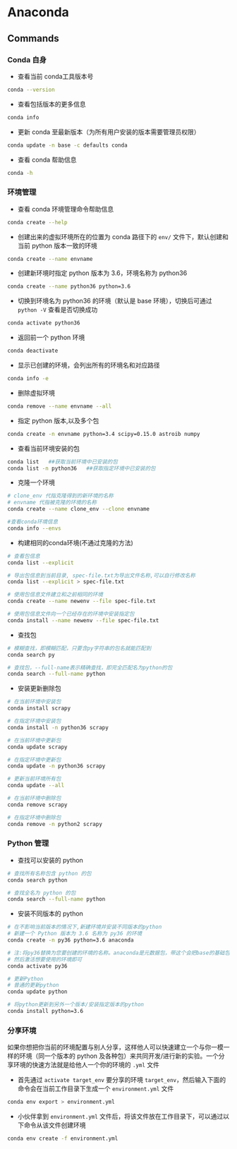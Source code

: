 # Anaconda

## Commands

### Conda 自身

- 查看当前 conda工具版本号

```bash
conda --version
```

- 查看包括版本的更多信息

```bash
conda info
```

- 更新 conda 至最新版本（为所有用户安装的版本需要管理员权限）

```bash
conda update -n base -c defaults conda
```

- 查看 conda 帮助信息

```bash
conda -h
```

### 环境管理

- 查看 conda 环境管理命令帮助信息

```bash
conda create --help
```

- 创建出来的虚拟环境所在的位置为 conda 路径下的 `env/` 文件下，默认创建和当前 python 版本一致的环境

```bash
conda create --name envname
```

- 创建新环境时指定 python 版本为 3.6，环境名称为 python36

```bash
conda create --name python36 python=3.6
```

- 切换到环境名为 python36 的环境（默认是 base 环境），切换后可通过 `python -V` 查看是否切换成功

```bash
conda activate python36
```

- 返回前一个 python 环境

```bash
conda deactivate
```

- 显示已创建的环境，会列出所有的环境名和对应路径

```bash
conda info -e
```

- 删除虚拟环境

```bash
conda remove --name envname --all
```

- 指定 python 版本,以及多个包

```bash
conda create -n envname python=3.4 scipy=0.15.0 astroib numpy
```

- 查看当前环境安装的包

```bash
conda list   ##获取当前环境中已安装的包
conda list -n python36   ##获取指定环境中已安装的包
```

- 克隆一个环境

```bash
# clone_env 代指克隆得到的新环境的名称
# envname 代指被克隆的环境的名称
conda create --name clone_env --clone envname

#查看conda环境信息
conda info --envs
```

- 构建相同的conda环境(不通过克隆的方法)

```bash
# 查看包信息
conda list --explicit

# 导出包信息到当前目录, spec-file.txt为导出文件名称,可以自行修改名称
conda list --explicit > spec-file.txt

# 使用包信息文件建立和之前相同的环境
conda create --name newenv --file spec-file.txt

# 使用包信息文件向一个已经存在的环境中安装指定包
conda install --name newenv --file spec-file.txt
```

- 查找包

```bash
# 模糊查找，即模糊匹配，只要含py字符串的包名就能匹配到
conda search py   

# 查找包，--full-name表示精确查找，即完全匹配名为python的包
conda search --full-name python
```

- 安装更新删除包

```bash
# 在当前环境中安装包
conda install scrapy  

# 在指定环境中安装包
conda install -n python36 scrapy

# 在当前环境中更新包  
conda update scrapy   

# 在指定环境中更新包
conda update -n python36 scrapy  

# 更新当前环境所有包
conda update --all   

# 在当前环境中删除包
conda remove scrapy   

# 在指定环境中删除包
conda remove -n python2 scrapy
```

### Python 管理

- 查找可以安装的 python

```bash
# 查找所有名称包含 python 的包
conda search python

# 查找全名为 python 的包
conda search --full-name python
```

- 安装不同版本的 python

```bash
# 在不影响当前版本的情况下,新建环境并安装不同版本的python
# 新建一个 Python 版本为 3.6 名称为 py36 的环境
conda create -n py36 python=3.6 anaconda

# 注:将py36替换为您要创建的环境的名称。anaconda是元数据包，带这个会把base的基础包一起安装，不带的话新环境只包含python3.6相关的包。 python = 3.6是您要在此新环境中安装的软件包和版本。 这可以是任何包，例如numpy = 1.7，或多个包。
# 然后激活想要使用的环境即可
conda activate py36

# 更新Python
# 普通的更新python
conda update python

# 将python更新到另外一个版本/安装指定版本的python
conda install python=3.6
```

### 分享环境

如果你想把你当前的环境配置与别人分享，这样他人可以快速建立一个与你一模一样的环境（同一个版本的 python 及各种包）来共同开发/进行新的实验。一个分享环境的快速方法就是给他人一个你的环境的 `.yml` 文件

- 首先通过 `activate target_env` 要分享的环境 `target_env`，然后输入下面的命令会在当前工作目录下生成一个 `environment.yml` 文件

```bash
conda env export > environment.yml
```

- 小伙伴拿到 `environment.yml` 文件后，将该文件放在工作目录下，可以通过以下命令从该文件创建环境

```bash
conda env create -f environment.yml
```